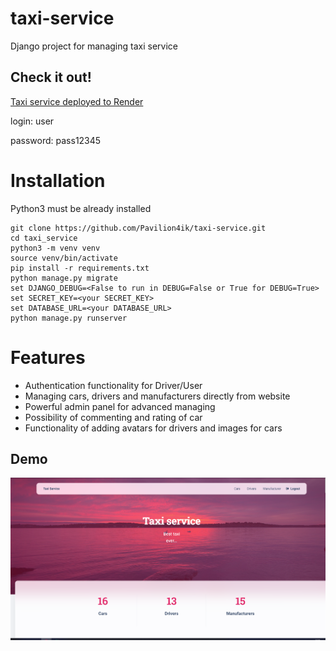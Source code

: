 # taxi-service

Django project for managing taxi service

## Check it out!
[Taxi service deployed to Render](https://taxi-service-7a0v.onrender.com)

login: user

password: pass12345

# Installation

Python3 must be already installed


```shell
git clone https://github.com/Pavilion4ik/taxi-service.git
cd taxi_service
python3 -m venv venv
source venv/bin/activate
pip install -r requirements.txt
python manage.py migrate
set DJANGO_DEBUG=<False to run in DEBUG=False or True for DEBUG=True>
set SECRET_KEY=<your SECRET_KEY>
set DATABASE_URL=<your DATABASE_URL>
python manage.py runserver
```

# Features

* Authentication functionality for Driver/User
* Managing cars, drivers and manufacturers directly from website
* Powerful admin panel for advanced  managing
* Possibility of commenting and rating of car
* Functionality of adding avatars for drivers and images for cars

## Demo
![Website Interface](demo.png)